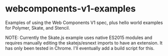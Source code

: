 # webcomponents-v1-examples
Examples of using the Web Components V1 spec,  plus hello world examples for Polymer, Skate, and Stencil.


NOTE: Currently the Skate.js example uses native ES2015 modules and requires manually editing the skatejs/esnext imports to have an extension.
 It has only been tested in Chrome. I'll eventually add a build script for this.